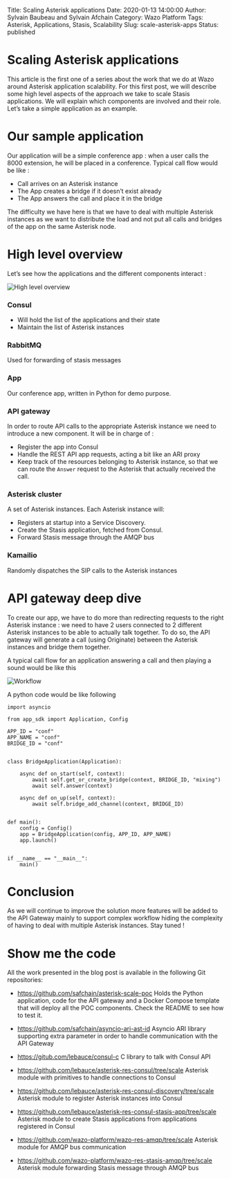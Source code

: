 Title: Scaling Asterisk applications
Date: 2020-01-13 14:00:00
Author: Sylvain Baubeau and Sylvain Afchain
Category: Wazo Platform
Tags: Asterisk, Applications, Stasis, Scalability
Slug: scale-asterisk-apps
Status: published

# Scaling Asterisk applications

This article is the first one of a series about the work that we do at Wazo around Asterisk application scalability. For this first post, we will describe some high level aspects of the approach we take to scale Stasis applications. We will explain which components are involved and their role. Let’s take a simple application as an example.

# Our sample application

Our application will be a simple conference app : when a user calls the 8000 extension, he will be placed in a conference.
Typical call flow would be like :

- Call arrives on an Asterisk instance
- The App creates a bridge if it doesn’t exist already
- The App answers the call and place it in the bridge

The difficulty we have here is that we have to deal with multiple Asterisk instances as we want to distribute the load and not put all calls and bridges of the app on the same Asterisk node.


# High level overview

Let’s see how the applications and the different components interact :

![High level overview](/images/blog/scale-apps/scale-app-high-level-overview.png)

### Consul

* Will hold the list of the applications and their state
* Maintain the list of Asterisk instances

### RabbitMQ

Used for forwarding of stasis messages

### App
  Our conference app, written in Python for demo purpose.

### API gateway
  In order to route API calls to the appropriate Asterisk instance we need to introduce a new component. It will be in charge of :

  * Register the app into Consul
  * Handle the REST API app requests, acting a bit like an ARI proxy
  * Keep track of the resources belonging to Asterisk instance, so that we can route the `Answer` request to the Asterisk that actually received the call.

### Asterisk cluster
  A set of Asterisk instances. Each Asterisk instance will:

  * Registers at startup into a Service Discovery.
  * Create the Stasis application, fetched from Consul.
  * Forward Stasis message through the AMQP bus

### Kamailio
  Randomly dispatches the SIP calls to the Asterisk instances


# API gateway deep dive

To create our app, we have to do more than redirecting requests to the right Asterisk instance : we need to have 2 users connected to 2 different Asterisk instances to be able to actually talk together. To do so, the API gateway will generate a call (using Originate) between the Asterisk instances and bridge them together.

A typical call flow for an application answering a call and then playing a sound would be like this

![Workflow](/images/blog/scale-apps/scale-app-conf-app-workflow.png)

A python code would be like following

```ShellSession
import asyncio

from app_sdk import Application, Config

APP_ID = "conf"
APP_NAME = "conf"
BRIDGE_ID = "conf"


class BridgeApplication(Application):

    async def on_start(self, context):
        await self.get_or_create_bridge(context, BRIDGE_ID, "mixing")
        await self.answer(context)

    async def on_up(self, context):
        await self.bridge_add_channel(context, BRIDGE_ID)


def main():
    config = Config()
    app = BridgeApplication(config, APP_ID, APP_NAME)
    app.launch()


if __name__ == "__main__":
    main()
```


# Conclusion

As we will continue to improve the solution more features will be added to the API Gateway mainly to support complex workflow hiding the complexity of having to deal with multiple Asterisk instances. Stay tuned !


# Show me the code

All the work presented in the blog post is available in the following Git repositories:

* https://github.com/safchain/asterisk-scale-poc
  Holds the Python application, code for the API gateway and a Docker Compose template that will deploy all the POC components. Check the README to see how to test it.

* https://github.com/safchain/asyncio-ari-ast-id
  Asyncio ARI library supporting extra parameter in order to handle communication with the API Gateway

* https://gitub.com/lebauce/consul-c
  C library to talk with Consul API

* https://github.com/lebauce/asterisk-res-consul/tree/scale
  Asterisk module with primitives to handle connections to Consul

* https://github.com/lebauce/asterisk-res-consul-discovery/tree/scale
  Asterisk module to register Asterisk instances into Consul

* https://github.com/lebauce/asterisk-res-consul-stasis-app/tree/scale
  Asterisk module to create Stasis applications from applications registered in Consul

* https://github.com/wazo-platform/wazo-res-amqp/tree/scale
  Asterisk module for AMQP bus communication

* https://github.com/wazo-platform/wazo-res-stasis-amqp/tree/scale
  Asterisk module forwarding Stasis message through AMQP bus
